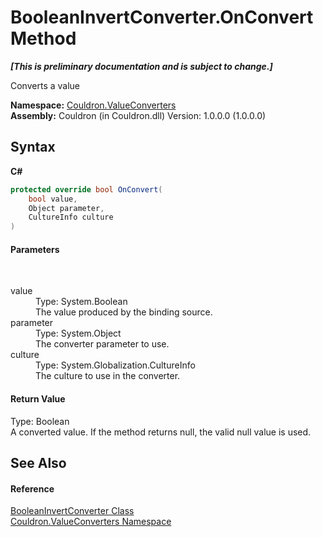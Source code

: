 # BooleanInvertConverter.OnConvert Method 
 _**\[This is preliminary documentation and is subject to change.\]**_

Converts a value

**Namespace:**&nbsp;<a href="N_Couldron_ValueConverters">Couldron.ValueConverters</a><br />**Assembly:**&nbsp;Couldron (in Couldron.dll) Version: 1.0.0.0 (1.0.0.0)

## Syntax

**C#**<br />
``` C#
protected override bool OnConvert(
	bool value,
	Object parameter,
	CultureInfo culture
)
```


#### Parameters
&nbsp;<dl><dt>value</dt><dd>Type: System.Boolean<br />The value produced by the binding source.</dd><dt>parameter</dt><dd>Type: System.Object<br />The converter parameter to use.</dd><dt>culture</dt><dd>Type: System.Globalization.CultureInfo<br />The culture to use in the converter.</dd></dl>

#### Return Value
Type: Boolean<br />A converted value. If the method returns null, the valid null value is used.

## See Also


#### Reference
<a href="T_Couldron_ValueConverters_BooleanInvertConverter">BooleanInvertConverter Class</a><br /><a href="N_Couldron_ValueConverters">Couldron.ValueConverters Namespace</a><br />